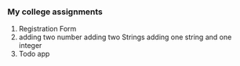 ### My college assignments
1) Registration Form
2) adding two number adding two Strings adding one string and one integer
3) Todo app
